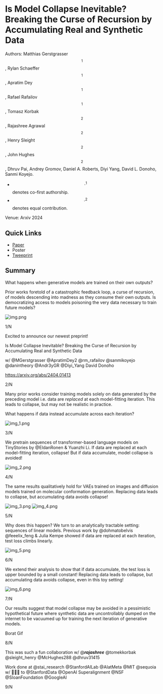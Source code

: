 # Is Model Collapse Inevitable? Breaking the Curse of Recursion by Accumulating Real and Synthetic Data

Authors: Matthias Gerstgrasser$$^1$$, Rylan Schaeffer$$^1$$, Apratim Dey$$^1$$, Rafael Rafailov$$^1$$, Tomasz Korbak$$^2$$, Rajashree Agrawal$$^2$$, Henry Sleight$$^2$$, John Hughes$$^2$$, Dhruv Pai, Andrey Gromov, Daniel A. Roberts, Diyi Yang, David L. Donoho, Sanmi Koyejo.

- $$\cdot^{1}$$ denotes co-first authorship.
- $$\cdot^{2}$$ denotes equal contribution.


Venue: Arxiv 2024

## Quick Links

- [Paper](paper.pdf)
- Poster
- [Tweeprint]()

## Summary

What happens when generative models are trained on their own outputs?

Prior works foretold of a catastrophic feedback loop, a curse of recursion, of models descending into madness as they consume their own outputs. Is democratizing access to models poisoning the very data necessary to train future models?

![img.png](img.png)

1/N

Excited to announce our newest preprint!

Is Model Collapse Inevitable? Breaking the Curse of
Recursion by Accumulating Real and Synthetic Data

w/ @MGerstgrasser @ApratimDey2 @rm_rafailov @sanmikoyejo @danintheory @Andr3yGR @Diyi_Yang David Donoho

https://arxiv.org/abs/2404.01413

2/N

Many prior works consider training models solely on data generated by the preceding model i.e. data are *replaced* at each model-fitting iteration. This leads to collapse, but may not be realistic in practice.

What happens if data instead accumulate across each iteration?

![img_1.png](img_1.png)

3/N

We pretrain sequences of transformer-based language models on TinyStories by @EldanRonen & Yuanzhi Li. If data are replaced at each
model-fitting iteration, collapse! But if data accumulate, model collapse is avoided!

![img_2.png](img_2.png)

4/N

The same results qualitatively hold for VAEs trained on images and diffusion models trained on molecular conformation generation.
Replacing data leads to collapse, but accumulating data avoids collapse!

![img_3.png](img_3.png)
![img_4.png](img_4.png)

5/N

Why does this happen? We turn to an analytically tractable setting: sequences of linear models. Previous work by @dohmatobelvis @feeelix_feng & Julia Kempe showed if data are replaced at each iteration, test loss climbs linearly.

![img_5.png](img_5.png)

6/N

We extend their analysis to show that if data accumulate, the test loss is upper bounded by a small constant!
Replacing data leads to collapse, but accumulating data avoids collapse, even in this toy setting!

![img_6.png](img_6.png)

7/N

Our results suggest that model collapse may be avoided in a pessimistic hypothetical future where synthetic data are uncontrollably dumped on the internet to be vacuumed up for training the next iteration of generative models.

Borat Gif

8/N

This was such a fun collaboration w/ @___rajashree___ @tomekkorbak @sleight_henry @McHughes288 @dhruv31415

Work done at @stai_research @StanfordAILab @AIatMeta @MIT @sequoia w/ 🙏🙏🙏 to @StanfordData @OpenAI Superalignment @NSF @SloanFoundation @GoogleAI

9/N